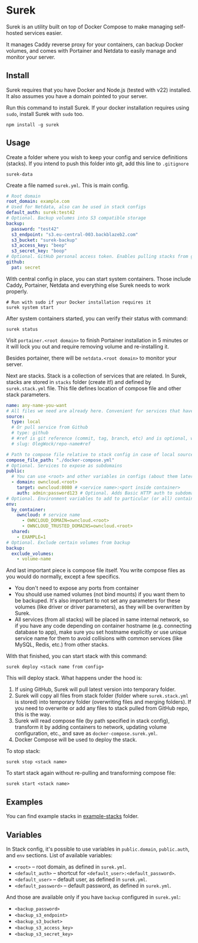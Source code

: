 # Surek

Surek is an utility built on top of Docker Compose to make managing self-hosted services easier.

It manages Caddy reverse proxy for your containers, can backup Docker volumes, and comes with Portainer and Netdata to easily manage and monitor your server.

## Install

Surek requires that you have Docker and Node.js (tested with v22) installed. It also assumes you have a domain pointed to your server.

Run this command to install Surek. If your docker installation requires using `sudo`, install Surek with `sudo` too.

```
npm install -g surek
```

## Usage

Create a folder where you wish to keep your config and service definitions (stacks). If you intend to push this folder into git, add this line to `.gitignore`

```
surek-data
```

Create a file named `surek.yml`. This is main config.

```yaml
# Root domain 
root_domain: example.com
# Used for Netdata, also can be used in stack configs
default_auth: surek:test42
# Optional. Backup volumes into S3 compatible storage
backup:
  password: "test42"
  s3_endpoint: "s3.eu-central-003.backblazeb2.com"
  s3_bucket: "surek-backup"
  s3_access_key: "beep"
  s3_secret_key: "boop"
# Optional. GitHub personal access token. Enables pulling stacks from github (including private repositories)
github:
  pat: secret
```

With central config in place, you can start system containers. Those include Caddy, Portainer, Netdata and everything else Surek needs to work properly.

```
# Run with sudo if your Docker installation requires it
surek system start
```

After system containers started, you can verify their status with command:

```
surek status
```

Visit `portainer.<root domain>` to finish Portainer installation in 5 minutes or it will lock you out and require removing volume and re-installing it. 

Besides portainer, there will be `netdata.<root domain>` to monitor your server.

Next are stacks. Stack is a collection of services that are related. In Surek, stacks are stored in `stacks` folder (create it!) and defined by `surek.stack.yml` file. This file defines location of compose file and other stack parameters. 

```yaml
name: any-name-you-want
# All files we need are already here. Convenient for services that have their Docker images in the registry
source:
  type: local
  # Or pull service from Github
  # type: github
  # #ref is git reference (commit, tag, branch, etc) and is optional, will use HEAD by default
  # slug: OlegWock/repo-name#ref

# Path to compose file relative to stack config in case of local source, or relative to repo root for github sources
compose_file_path: "./docker-compose.yml"
# Optional. Services to expose as subdomains
public:
  # You can use <root> and other variables in configs (about them later)
  - domain: owncloud.<root>
    target: owncloud:8080 # <service name>:<port inside container>
    auth: admin:password123 # Optional. Adds Basic HTTP auth to subdomain
# Optional. Environment variables to add to particular (or all) container
env:
  by_container:
    owncloud: # service name
      - OWNCLOUD_DOMAIN=owncloud.<root>
      - OWNCLOUD_TRUSTED_DOMAINS=owncloud.<root>
  shared:
    - EXAMPLE=1
# Optional. Exclude certain volumes from backup
backup:
  exclude_volumes:
    - volume-name
```

And last important piece is compose file itself. You write compose files as you would do normally, except a few specifics.

* You don't need to expose any ports from container
* You should use named volumes (not bind mounts) if you want them to be backuped. It's also important to not set any parameters for these volumes (like driver or driver parameters), as they will be overwritten by Surek.
* All services (from all stacks) will be placed in same internal network, so if you have any code depending on container hostname (e.g. connecting database to app), make sure you set hostname explicitly or use unique service name for them to avoid collisions with common services (like MySQL, Redis, etc.) from other stacks.

With that finished, you can start stack with this command:

```
surek deploy <stack name from config>
```

This will deploy stack. What happens under the hood is:

1. If using GitHub, Surek will pull latest version into temporary folder.
2. Surek will copy all files from stack folder (folder where `surek.stack.yml` is stored) into temporary folder (overwriting files and merging folders). If you need to overwrite or add any files to stack pulled from GitHub repo, this is the way.
3. Surek will read compose file (by path specified in stack config), transform it by adding containers to network, updating volume configuration, etc., and save as `docker-compose.surek.yml`.
4. Docker Compose will be used to deploy the stack.

To stop stack:

```
surek stop <stack name>
```

To start stack again without re-pulling and transforming compose file:

```
surek start <stack name>
```

## Examples

You can find example stacks in [example-stacks](example-stacks/) folder.

## Variables

In Stack config, it's possible to use variables in `public.domain`, `public.auth`, and `env` sections. List of available variables:

* `<root>` – root domain, as defined in `surek.yml`.
* `<default_auth>` – shortcut for `<default_user>:<default_password>`.
* `<default_user>` – default user, as defined in `surek.yml`.
* `<default_password>` – default password, as defined in `surek.yml`.

And those are available only if you have `backup` configured in `surek.yml`:

* `<backup_password>`
* `<backup_s3_endpoint>`
* `<backup_s3_bucket>`
* `<backup_s3_access_key>`
* `<backup_s3_secret_key>`